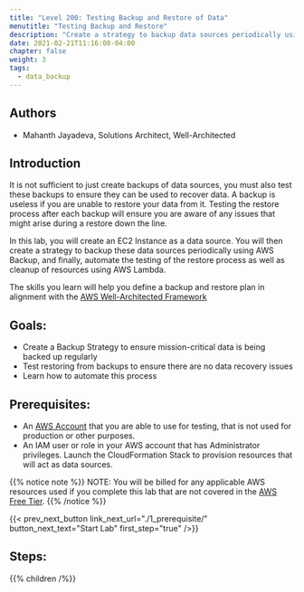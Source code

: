 ```yaml
---
title: "Level 200: Testing Backup and Restore of Data"
menutitle: "Testing Backup and Restore"
description: "Create a strategy to backup data sources periodically using AWS Backup, and automate the testing of the restore process"
date: 2021-02-21T11:16:08-04:00
chapter: false
weight: 3
tags:
  - data_backup
---
```

## Authors

* Mahanth Jayadeva, Solutions Architect, Well-Architected

## Introduction

It is not sufficient to just create backups of data sources, you must also test these backups to ensure they can be used to recover data. A backup is useless if you are unable to restore your data from it. Testing the restore process after each backup will ensure you are aware of any issues that might arise during a restore down the line.

In this lab, you will create an EC2 Instance as a data source. You will then create a strategy to backup these data sources periodically using AWS Backup, and finally, automate the testing of the restore process as well as cleanup of resources using AWS Lambda.

The skills you learn will help you define a backup and restore plan in alignment with the [AWS Well-Architected Framework](https://aws.amazon.com/architecture/well-architected/)

## Goals:

* Create a Backup Strategy to ensure mission-critical data is being backed up regularly
* Test restoring from backups to ensure there are no data recovery issues
* Learn how to automate this process

## Prerequisites:

* An [AWS Account](https://portal.aws.amazon.com/gp/aws/developer/registration/index.html) that you are able to use for testing, that is not used for production or other purposes.
* An IAM user or role in your AWS account that has Administrator privileges.
Launch the CloudFormation Stack to provision resources that will act as data sources.

{{% notice note %}}
NOTE: You will be billed for any applicable AWS resources used if you complete this lab that are not covered in the [AWS Free Tier](https://aws.amazon.com/free/).
{{% /notice %}}

{{< prev_next_button link_next_url="./1_prerequisite/" button_next_text="Start Lab" first_step="true" />}}


## Steps:
{{% children /%}}
